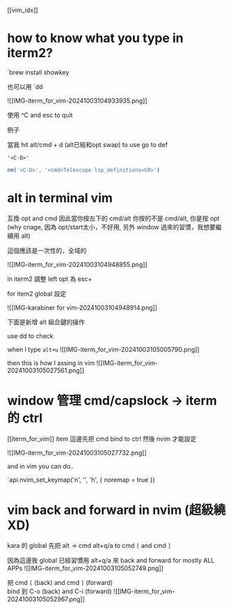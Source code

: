 [[vim_idx]]






# how to know what you type in iterm2?


`brew install showkey

也可以用 `dd

![[IMG-iterm_for_vim-20241003104933935.png]]

使用 ^C and esc to quit

例子

當我 hit alt/cmd + d (alt已經和opt swap) to use go to def

`'<C-D>'`

```jsx
nm('<C-D>', '<cmd>Telescope lsp_definitions<CR>')
```




# alt in terminal vim

互換 opt and cmd
因此當你按左下的 cmd/alt
你按的不是 cmd/alt, 你是按 opt
(why cnage, 因為 opt/start太小，不好用, 另外 window 過來的習慣，我想要繼續用 alt)

這個應該是一次性的，全域的

![[IMG-iterm_for_vim-20241003104948855.png]]



in iterm2
調整 left opt 為 esc+


for item2 global 設定

![[IMG-karabiner for vim-20241003104948914.png]]


下面是新增 alt 組合鍵的操作

use dd to check

when I type `alt+u`
![[IMG-iterm_for_vim-20241003105005790.png]]


then this is how I assing in vim
![[IMG-iterm_for_vim-20241003105027561.png]]


# window 管理  cmd/capslock  -> iterm 的 ctrl

[[iterm_for_vim]]
item 這邊先把 cmd bind to ctrl
然後 nvim 才能設定

![[IMG-iterm_for_vim-20241003105027732.png]]

and in vim you can do..

`api.nvim_set_keymap('n', '<C-h>', '<C-W>h', { noremap = true })



# vim back and forward in nvim (超級繞XD)



kara 的 global
先把 alt -> cmd
alt+q/a to cmd `[`  and cmd `]`

因為這邊我 global 已經習慣用 alt+q/a 來 back and forward for mostly ALL APPs
![[IMG-iterm_for_vim-20241003105052749.png]]



把 cmd `[` (back) and cmd `]`   (forward)  
bind 
到 C-o (back) and C-i (forward)
![[IMG-iterm_for_vim-20241003105052967.png]]








